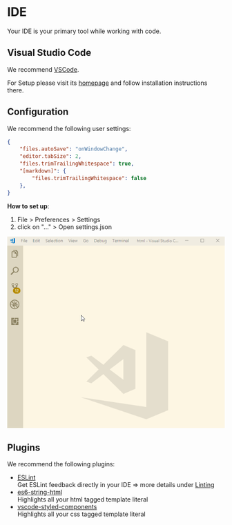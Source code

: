 # IDE

Your IDE is your primary tool while working with code.

## Visual Studio Code

We recommend [VSCode](https://code.visualstudio.com/).

For Setup please visit its [homepage](https://code.visualstudio.com/) and follow installation instructions there.

## Configuration

We recommend the following user settings:
```json
{
    "files.autoSave": "onWindowChange",
    "editor.tabSize": 2,
    "files.trimTrailingWhitespace": true,
    "[markdown]": {
        "files.trimTrailingWhitespace": false
    },
}
```
**How to set up**:
1. File > Preferences > Settings
1. click on "..." > Open settings.json

![VSCodeSettings](./images/ide-vscode-settings.gif)

## Plugins

We recommend the following plugins:

* [ESLint](https://marketplace.visualstudio.com/items?itemName=dbaeumer.vscode-eslint)  
Get ESLint feedback directly in your IDE => more details under [Linting](./recommendations/linting)
* [es6-string-html](https://marketplace.visualstudio.com/items?itemName=Tobermory.es6-string-html)  
Highlights all your html tagged template literal
* [vscode-styled-components](https://marketplace.visualstudio.com/items?itemName=jpoissonnier.vscode-styled-components)  
Highlights all your css tagged template literal

